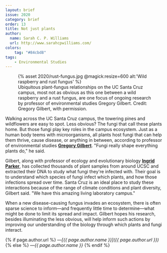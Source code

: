 ```yaml
---
layout: brief
issue: 2020
category: brief
order: 13
title: Not just plants
author:
  name: Sarah C. P. Williams
  url: http://www.sarahcpwilliams.com/
colors:
    tag: "#84cbd8"
tags:
    - Environmental Studies
---
```

<figure class="">
  {% asset 2020/rust-fungus.jpg @magick:resize=600 alt:'Wild raspberry and rust fungus' %}<figcaption>
Ubiquitous plant-fungus relationships on the UC Santa Cruz campus, most
not as obvious as this one between a wild raspberry and a rust fungus,
are one focus of ongoing research by professor of environmental studies
Gregory Gilbert. Credit: Gregory Gilbert, with permission.</figcaption>
</figure>

Walking across the UC Santa Cruz campus, the towering pines and
wildflowers are easy to spot. Less obvious? The fungi that call these
plants home. But those fungi play key roles in the campus ecosystem.
Just as a human body teems with microorganisms, all plants host fungi
that can help them thrive, cause disease, or anything in between,
according to professor of environmental studies [**Gregory
Gilbert**](https://envs.ucsc.edu/faculty/index.php?uid=ggilbert). "Fungi
really shape everything plants do," he said.

Gilbert, along with professor of ecology and evolutionary biology
[**Ingrid
Parker**](https://www.eeb.ucsc.edu/about/dept-directory.php?uid=imparker),
has collected thousands of plant samples from around UCSC and extracted
their DNA to study what fungi they're infected with. Their goal is to
understand which species of fungi infect which plants, and how those
infections spread over time. Santa Cruz is an ideal place to study these
interactions because of the range of climate conditions and plant
diversity, Gilbert said. "We have this amazing living laboratory
campus."

When a new disease-causing fungus invades an ecosystem, there is often
sparse science to inform&mdash;and frequently little time to
determine&mdash;what might be done to limit its spread and impact. Gilbert
hopes his research, besides illuminating the less obvious, will help
inform such actions by improving our understanding of the biology
through which plants and fungi interact.

{% if page.author.url %}
 *&mdash;[{{ page.author.name }}]({{ page.author.url }})*
{% else %}
*&mdash;{{ page.author.name }}*
{% endif %}

